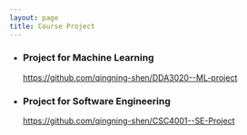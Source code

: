 ```yaml
---
layout: page
title: Course Project
---
```


- ### Project for Machine Learning

  <https://github.com/qingning-shen/DDA3020--ML-project>

- ### Project for Software Engineering

  <https://github.com/qingning-shen/CSC4001--SE-Project>

